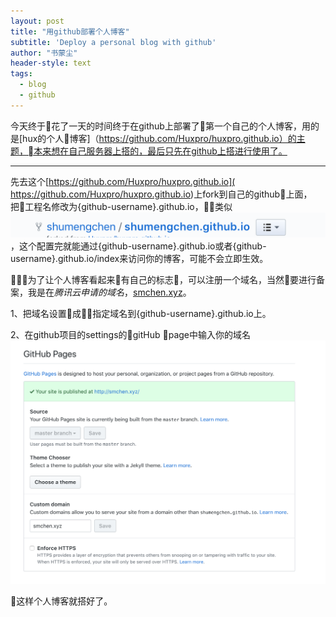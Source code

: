 ```yaml
---
layout: post
title: "用github部署个人博客"
subtitle: 'Deploy a personal blog with github'
author: "书蒙尘"
header-style: text
tags:
  - blog
  - github
---
```


今天终于花了一天的时间终于在github上部署了第一个自己的个人博客，用的是[hux的个人博客]（https://github.com/Huxpro/huxpro.github.io）的主题，本来想在自己服务器上搭的，最后只先在github上搭进行使用了。

---

先去这个[https://github.com/Huxpro/huxpro.github.io]( https://github.com/Huxpro/huxpro.github.io)上fork到自己的github上面，把工程名修改为{github-username}.github.io，类似![img](/img/201810/githubName.png)，这个配置完就能通过{github-username}.github.io或者{github-username}.github.io/index来访问你的博客，可能不会立即生效。

为了让个人博客看起来有自己的标志，可以注册一个域名，当然要进行备案，我是在*腾讯云申请的域名*，[smchen.xyz](https://smchen.xyz)。

1、把域名设置成指定域名到{github-username}.github.io上。

2、在github项目的settings的gitHub page中输入你的域名![img](/img/201810/githubPage.png)
 
 这样个人博客就搭好了。